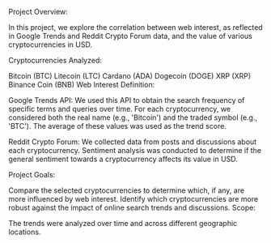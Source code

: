 Project Overview:

In this project, we explore the correlation between web interest, as reflected in Google Trends and Reddit Crypto Forum data, and the value of various cryptocurrencies in USD.

Cryptocurrencies Analyzed:

Bitcoin (BTC)
Litecoin (LTC)
Cardano (ADA)
Dogecoin (DOGE)
XRP (XRP)
Binance Coin (BNB)
Web Interest Definition:

Google Trends API: We used this API to obtain the search frequency of specific terms and queries over time. For each cryptocurrency, we considered both the real name (e.g., 'Bitcoin') and the traded symbol (e.g., 'BTC'). The average of these values was used as the trend score.

Reddit Crypto Forum: We collected data from posts and discussions about each cryptocurrency. Sentiment analysis was conducted to determine if the general sentiment towards a cryptocurrency affects its value in USD.

Project Goals:

Compare the selected cryptocurrencies to determine which, if any, are more influenced by web interest.
Identify which cryptocurrencies are more robust against the impact of online search trends and discussions.
Scope:

The trends were analyzed over time and across different geographic locations.
